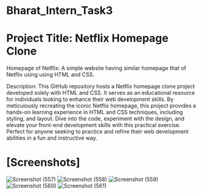 # Bharat_Intern_Task3

# Project Title: Netflix Homepage Clone

Homepage of Netflix:
A simple website having similar homepage
that of Netflix using using HTML and
CSS.

Description:
This GitHub repository hosts a Netflix homepage clone project developed solely with HTML and CSS. It serves as an educational resource for individuals looking to enhance their web development skills. By meticulously recreating the iconic Netflix homepage, this project provides a hands-on learning experience in HTML and CSS techniques, including styling, and layout. Dive into the code, experiment with the design, and elevate your front-end development skills with this practical exercise. Perfect for anyone seeking to practice and refine their web development abilities in a fun and instructive way.

# [Screenshots]

![Screenshot (557)](https://github.com/Saikat199919/Bharat_Intern_Task3/assets/121059137/551baf7a-b63a-4049-b4ca-3ed188fb99e6)
![Screenshot (558)](https://github.com/Saikat199919/Bharat_Intern_Task3/assets/121059137/1eb8e2f8-3d21-443b-976b-e9f95ab4e1b1)
![Screenshot (559)](https://github.com/Saikat199919/Bharat_Intern_Task3/assets/121059137/e437238f-97d2-4da7-b76b-71d29c7db618)
![Screenshot (560)](https://github.com/Saikat199919/Bharat_Intern_Task3/assets/121059137/ad6a4d49-7963-4dbf-81a1-04bfabc06de0)
![Screenshot (561)](https://github.com/Saikat199919/Bharat_Intern_Task3/assets/121059137/1ee9fa1f-9411-4410-b196-960f8ba9acf5)
